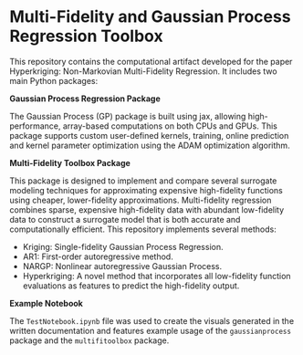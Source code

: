 # Multi-Fidelity and Gaussian Process Regression Toolbox 

This repository contains the computational artifact developed for the paper Hyperkriging: Non-Markovian Multi-Fidelity Regression. It includes two main Python packages:

**Gaussian Process Regression Package**

The Gaussian Process (GP) package is built using jax, allowing high-performance, array-based computations on both CPUs and GPUs. This package supports custom user-defined kernels, training, online prediction and kernel parameter optimization using the ADAM optimization algorithm. 

**Multi-Fidelity Toolbox Package**

This package is designed to implement and compare several surrogate modeling techniques for approximating expensive high-fidelity functions using cheaper, lower-fidelity approximations. Multi-fidelity regression combines sparse, expensive high-fidelity data with abundant low-fidelity data to construct a surrogate model that is both accurate and computationally efficient. This repository implements several methods:

* Kriging: Single-fidelity Gaussian Process Regression.
* AR1: First-order autoregressive method.
* NARGP: Nonlinear autoregressive Gaussian Process.
* Hyperkriging: A novel method that incorporates all low-fidelity function evaluations as features to predict the high-fidelity output.

**Example Notebook**

The `TestNotebook.ipynb` file was used to create the visuals generated in the written documentation and features example usage of the `gaussianprocess` package and the `multifitoolbox` package. 

